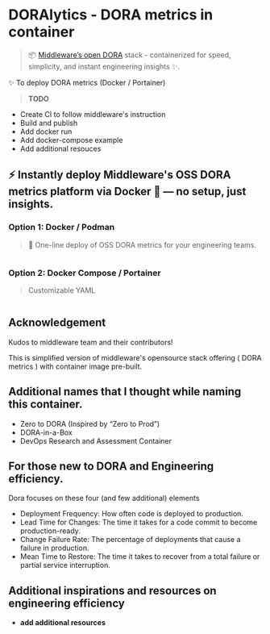 # DORAlytics - DORA metrics in container

> 📦 [Middleware’s open DORA](https://github.com/middlewarehq/middleware/) stack - containerized for speed, simplicity, and instant engineering insights ✨.



✨ To deploy DORA metrics (Docker / Portainer)

> **TODO**

- Create CI to follow middleware's instruction 
- Build and publish 
- Add docker run
- Add docker-compose example
- Add additional resouces

## ⚡ Instantly deploy Middleware's OSS DORA metrics platform via Docker 🐳 — no setup, just insights.

### Option 1: Docker / Podman 

> 🚀 One-line deploy of OSS DORA metrics for your engineering teams.

```sh

```

### Option 2: Docker Compose / Portainer

> Customizable YAML

```yaml

```


## Acknowledgement

Kudos to middleware team and their contributors!

This is simplified version of middleware's opensource stack offering ( DORA metrics )  with container image pre-built.

## Additional names that I thought while naming this container.

- Zero to DORA (Inspired by “Zero to Prod”)
- DORA-in-a-Box
- DevOps Research and Assessment Container


## For those new to DORA and Engineering efficiency.

Dora focuses on these four (and few additional) elements

- Deployment Frequency: How often code is deployed to production. 
- Lead Time for Changes: The time it takes for a code commit to become production-ready. 
- Change Failure Rate: The percentage of deployments that cause a failure in production. 
- Mean Time to Restore: The time it takes to recover from a total failure or partial service interruption. 


## Additional inspirations and resources on engineering efficiency 

- **add additional resources**


